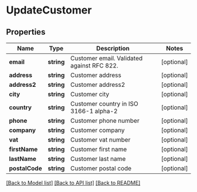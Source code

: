 # UpdateCustomer

## Properties
Name | Type | Description | Notes
------------ | ------------- | ------------- | -------------
**email** | **string** | Customer email. Validated against RFC 822. | [optional] 
**address** | **string** | Customer address | [optional] 
**address2** | **string** | Customer address2 | [optional] 
**city** | **string** | Customer city | [optional] 
**country** | **string** | Customer country in ISO 3166-1 alpha-2 | [optional] 
**phone** | **string** | Customer phone number | [optional] 
**company** | **string** | Customer company | [optional] 
**vat** | **string** | Customer vat number | [optional] 
**firstName** | **string** | Customer first name | [optional] 
**lastName** | **string** | Customer last name | [optional] 
**postalCode** | **string** | Customer postal code | [optional] 

[[Back to Model list]](../../README.md#documentation-for-models) [[Back to API list]](../../README.md#documentation-for-api-endpoints) [[Back to README]](../../README.md)

